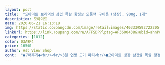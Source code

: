 ```yaml
---
layout: post 
title:  "모아미트 보리먹인 삼겹 목살 항정살 모둠팩 구이용 (냉장), 900g, 1개" 
description: 모아미트  ..
date: 2020-06-21 16:13:18 
img: https://static.coupangcdn.com/image/retail/images/403330592722205-6bfa9daa-5dc8-4d44-aae4-3b47815d4408.jpg 
linkUrl: https://link.coupang.com/re/AFFSDP?lptag=AF3600438&subid=ahnPublicAsk&pageKey=340106837&itemId=1083002625&vendorItemId=5586746573&traceid=V0-113-a25b0182ccec3075 
categories: [1012] 
color: 03A9F4 
price: 16500 
author: Ask View Shop 
cont:  "●구매후기●<br/><br/>3일 연짱 고기 파티<br/>■모아미트 냉장 삼겹살 목살 항정살, 그래 바로 이걸 기다렸어... <br/>♡♡<br/>ㅎㅎ<br/>고기도 적당히 도톰하고 질기지도 않고<br/>고기에 비계부분이 많은 조각도 들어있었어요<br/>고기의 질도 너무 좋네요 저 빛깔 보이시나요?? 저 신선함... <br/>육질... <br/><br/>구매가격 18,000대<br/>구우면서 기름 많이 나와서 중간에 기름 따라냄.<br/><br/>구우면서 이건좀 별로 이겠다? 싶었지만<br/>군내 나는것도 잘 못 먹어요.<br/><br/>굽기 시작<br/>그 모든 걸 보완한 바로 모두가 기다리던 제품이네요 ㅜㅜ<br/>그걸로 때우고 ㅎㅎ<br/>그날 저녁에 여행한 피로감도 있어서<br/>그냥 고민 할 필요가 없고 그럴 수고를 덜어 주는 아이템 입니다.<br/><br/>그냥 따로 나누어져 3가지 포장 되어있어서 양이 대게 적어보였어요<br/>그마나 새우를 가져온게 있고 주전부리가 있어써<br/>근데 근데 가평 펜션 와서 짐 푸는데<br/>근데 생각보다 기름기가 많아 보임.<br/><br/>근데도 맛있음.<br/> 고소함.<br/><br/>급한데로 후라이팬에<br/>기름기 많은 음식 먹으면 신랑이<br/>기름기가 적당히 분포 되어 있어서<br/>길이감이 살짝 있어서 반으로 자름.<br/><br/>남겨서 다시 먹기도 애매하고 가격도 부담되는데 이건 정말 최고에요<br/>너무 자주 시켜먹을것 같아요 ㅎㅎㅎ<br/>너무 좋네요 감사합니다 ㅜㅜ<br/>넣어놓았죠 점심때 출발이여서<br/>다른 반찬 안하고<br/>단점  :  후추를 안 뿌리면 돼지 누린내가 나고, 간혹 비계가 많은 조각이 있을수가 있다<br/>담날 삼겹살<br/>담날 일찍 집으로 돌아감<br/>대충 5:5 정도의 기름기 분포<br/>더 맛나면 어찌합니까<br/>둘째는 워낙 고기를 안좋아해서  깨작깨작<br/>따로 따로 구매할 필요도 없고 양도 적당히 각각 300g 씩 총 1kg가 안되는 1인가구나 23인 가구가 한끼로 먹기에 딱 적당한 양입니다.<br/><br/>또 먹기 좋기 두툼하게 썰어져 있어서 식감도 너무 좋습니다.<br/><br/>로켓프레시로 장보면 이거 먼저 담아두고 장볼거 같아요<br/>맛있음 .<br/>진짜 맛있음.<br/><br/>맛있음 이건 후추 깜빡하고 안뿌림<br/>맛있음.<br/><br/>맛있음.<br/> 기름기가 오히려 입맛을 돋음.<br/><br/>매주 구매 할거 같아요 날씨가 쌀쌀해졌지만 좀 풀리면 나들이 용으로도<br/>먼저 2덩이 들어있네요<br/>목살,  삼겹살, 항정살 이렇게 3가지 부위를 맛 볼 수 있다는  점<br/>바로 냉장고에 고이 모셔놨던 고기를<br/>보통 불판에 굽는데 돼지고기라 기름도 많이 튀고 냄새 걱정에 베란다에 있는 오븐기를 오랫만에 작동 시켰어요<br/>삼겹도 먹고 싶고 목살에 항정도 먹고 싶은 날 그것도 냉장을 각각 사면<br/>삼겹살,항정살,목살을<br/>색깔도 선붉은 색이 이쁨.<br/><br/>성인 4명은 부족해요  더 구입하셔야 할듯합니다<br/>소고기든 돼지고기든 뭐 막 먹여 보고 있어요 ㅎㅎ<br/>신랑은 화도 못내고 괜찬아 집에가서 먹으면 되지<br/>신랑이 일찍 퇴근해서 미리 꺼내놓기는 했지만 완전 해동은 안됨.<br/><br/>신세계를 경험 했는데 약간 아쉬운 점은 시즈닝을 좋아하지 않거나 입맛에 안 맞는 사람이 비추하게 되는 기호식품이고 양도 좀 많게 느껴졌었는데<br/>신정 연휴겸 팬션 놀러 갈려고 새벽 배송 주문하고 아침에 냉장실에<br/>아 주말 내내 저를 기쁘게 만들어 주는 아이템 이었습니다.<br/><br/>아.<br/>.<br/> 너무 행복합니다.<br/>  진심으로요 맛나고 훌륭한 제품을 발견하는 기쁨은<br/>아 또 먹고 싶다.<br/><br/>아무튼 기대보다는 덜해서 먹는 내내 돼지 비린내 맛을 느껴야했네요<br/>아무튼 첫째가 요즘 고기를 좋아하던데 오늘은 잘 먹질 않네요<br/>아무튼.<br/>.<br/> 저는 재주문은 더 생각해 볼 듯 합니다<br/>아뿔사 고기를 안가져옴 ㅜㅜ<br/>아침에 미리 냉장고에 옮겨놓음.<br/><br/>양고기는 아예 안먹을정도<br/>양이 꽤 됩니다.<br/><br/>어느정도 열을 받으니 잘 떨어짐.<br/><br/>어린 자녀 있으신 분 4인 가정에는 적당히? 드실수 있고<br/>얼마전 모아미트 시즈닝 삼겹 목살 항정살 모둠팩도 구매해서 먹고<br/>에어프라이어에 돌리니 너무 고기가 딱딱해지더라구요<br/>오늘 받은 고기로 양이  될까? 걱정이 되었는데<br/>오늘은 버섯이 없어서 제외<br/>오븐기에 항정살을 제외하고 두가지 고기를 다 넣었습니다<br/>완성된 고기는 맛있어보이네요<br/>완성된 고기를 잘랐더니 접시에 가득... <br/><br/>요즘 초딩인 우리 첫째 방학동안 살찌우기 대작전으로 매일 고기를 먹이고 있거든요<br/>우리 부부 둘이서 실컷 먹고도 남았지요<br/>우리는 고기를 그닥 않좋아해서<br/>우린 고기불판 따위가 없어요.<br/> 자일글 같은 전용 판도 없고<br/>우린 초등학생과 미취학 아동이 있는 4인 가정이예요<br/>이건 냉동실에 얼려 놨던거라<br/>이만한거는 찾기 힘들거 같습니다.<br/><br/>일단 평소에도 후추와 소금을 안뿌리고 돼지고기를 구워먹어서 오늘 배달온 고기도 두가지 조미료를 뿌리지 않았어요<br/>일반 정육점에서 생 삼겹살 구매 한거 보다<br/>장이 민감해서ㅜㅜ 주로 목살을 나름 선호 하는 관계로<br/>장점  :  섞이지 않게 분리 되어 있다는것과<br/>재구매 의사 충분합니다.<br/><br/>저녁에 해동 되어있고<br/>저는 고기 누린내에 엄청 민감합니다.<br/><br/>저희는 항상 고기, 버섯, 양파, 고구마, 김치를 같이 굽기때문에 고기외에 다른것들을 같이 구워요<br/>전 돼지누린내가 나서 좀 덜 먹긴 했어요<br/>전체적인 평은<br/>정말 저 자신을 행복하게 만들어요<br/>제가 마트에서 돼지고기 사먹을땐  누린내 없이 잘먹었었거든요<br/>제가 먹어보니 돼지 비린내가 나네요<br/>주관적인 솔직후기 내돈주고 직접 먹어보고 남겨요.<br/><br/>진짜 맛있음.<br/><br/>진짜 맛있음 대만족<br/>질좋은 냉장 삼겹살과 목살 항정살이 한팩에 다 담겨 있습니다.<br/><br/>첫날은 목살<br/>퍽퍽하지도 않아요.<br/><br/>평이 너무 좋아서 저는 고민하다가 평 보고 주문했답니다<br/>플라스틱  케이스가 3칸으로 나뉘어져 있는 포장 방법이라 나름 깔끔<br/>하루에 한가지 종류로 먹어봤어요.<br/><br/>함.<br/> 아주 만족<br/>항상 마트나 식육점에서 고기를 사먹다가 요즘 마트 가기도 겁나고 해서 쿠팡에서 구입해 보았어요<br/>항정살 남은건 내일 울 아이들에게 프라이팬에 구워줄 예정이예요<br/>항정살이 기름기를 포함하고 있어서<br/>해동 없이(이미 다 녹음 ㅜㅜ)<br/>혹시 모자라면 더 구우면되지 생각했네요<br/>혹여 누린내가 날까봐<br/>후라이팬에 구웠어요<br/>후라이팬에 후다닥 구음<br/>후추 뿌림.<br/><br/>후추를 뿌리면 덜할듯 합니다.<br/><br/>" 
---
```

